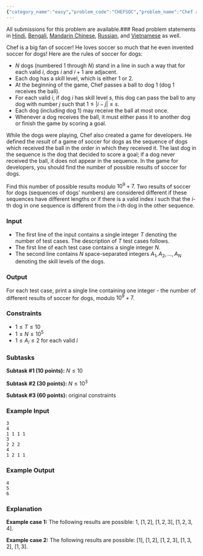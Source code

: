 ```yaml
---
{"category_name":"easy","problem_code":"CHEFSOC","problem_name":"Chef and Soccer","languages_supported":{"0":"C","1":"CPP14","2":"JAVA","3":"PYTH","4":"PYTH 3.6","5":"PYPY","6":"CS2","7":"PAS fpc","8":"PAS gpc","9":"RUBY","10":"PHP","11":"GO","12":"NODEJS","13":"HASK","14":"rust","15":"SCALA","16":"swift","17":"D","18":"PERL","19":"FORT","20":"WSPC","21":"ADA","22":"CAML","23":"ICK","24":"BF","25":"ASM","26":"CLPS","27":"PRLG","28":"ICON","29":"SCM qobi","30":"PIKE","31":"ST","32":"NICE","33":"LUA","34":"BASH","35":"NEM","36":"LISP sbcl","37":"LISP clisp","38":"SCM guile","39":"JS","40":"ERL","41":"TCL","42":"kotlin","43":"PERL6","44":"TEXT","45":"SCM chicken","46":"PYP3","47":"CLOJ","48":"COB","49":"FS"},"max_timelimit":1,"source_sizelimit":50000,"problem_author":"berezin","problem_tester":null,"date_added":"9-04-2016","tags":{"0":"berezin","1":"dynamic","2":"easy","3":"march19","4":"pattern","5":"taran_1407"},"editorial_url":"https://discuss.codechef.com/problems/CHEFSOC","time":{"view_start_date":1552469402,"submit_start_date":1552469402,"visible_start_date":1552469402,"end_date":1735669800},"is_direct_submittable":false,"layout":"problem"}
---
```

<span class="solution-visible-txt">All submissions for this problem are available.</span>### Read problem statements in [Hindi](http://www.codechef.com/download/translated/MAR19TST/hindi/CHEFSOC.pdf), [Bengali](http://www.codechef.com/download/translated/MAR19TST/bengali/CHEFSOC.pdf), [Mandarin Chinese](http://www.codechef.com/download/translated/MAR19TST/mandarin/CHEFSOC.pdf), [Russian](http://www.codechef.com/download/translated/MAR19TST/russian/CHEFSOC.pdf), and [Vietnamese](http://www.codechef.com/download/translated/MAR19TST/vietnamese/CHEFSOC.pdf) as well.

Chef is a big fan of soccer! He loves soccer so much that he even invented soccer for dogs! Here are the rules of soccer for dogs:
- $N$ dogs (numbered $1$ through $N$) stand in a line in such a way that for each valid $i$, dogs $i$ and $i + 1$ are adjacent.
- Each dog has a skill level, which is either $1$ or $2$.
- At the beginning of the game, Chef passes a ball to dog $1$ (dog $1$ receives the ball).
- For each valid $i$, if dog $i$ has skill level $s$, this dog can pass the ball to any dog with number $j$ such that $1 \le |i-j| \le s$.
- Each dog (including dog $1$) may receive the ball at most once.
- Whenever a dog receives the ball, it must either pass it to another dog or finish the game by scoring a goal.

While the dogs were playing, Chef also created a game for developers. He defined the *result* of a game of soccer for dogs as the sequence of dogs which received the ball in the order in which they received it. The last dog in the sequence is the dog that decided to score a goal; if a dog never received the ball, it does not appear in the sequence. In the game for developers, you should find the number of possible results of soccer for dogs.

Find this number of possible results modulo $10^9 + 7$. Two results of soccer for dogs (sequences of dogs' numbers) are considered different if these sequences have different lengths or if there is a valid index $i$ such that the $i$-th dog in one sequence is different from the $i$-th dog in the other sequence.

### Input
- The first line of the input contains a single integer $T$ denoting the number of test cases. The description of $T$ test cases follows.
- The first line of each test case contains a single integer $N$.
- The second line contains $N$ space-separated integers $A_1, A_2, \ldots, A_N$ denoting the skill levels of the dogs.

### Output
For each test case, print a single line containing one integer - the number of different results of soccer for dogs, modulo $10^9 + 7$.

### Constraints
- $1 \le T \le 10$
- $1 \le N \le 10^5$
- $1 \le A_i \le 2$ for each valid $i$

### Subtasks
**Subtask #1 (10 points):** $N \le 10$

**Subtask #2 (30 points):** $N \le 10^3$

**Subtask #3 (60 points):** original constraints

### Example Input
```
3
4
1 1 1 1
3
2 2 2
4
1 2 1 1
```

### Example Output
```
4
5
6
```

### Explanation
**Example case 1:** The following results are possible: $1$, $[1, 2]$, $[1, 2, 3]$, $[1, 2, 3, 4]$.

**Example case 2:** The following results are possible: $[1]$, $[1, 2]$, $[1, 2, 3]$, $[1, 3, 2]$, $[1, 3]$.
